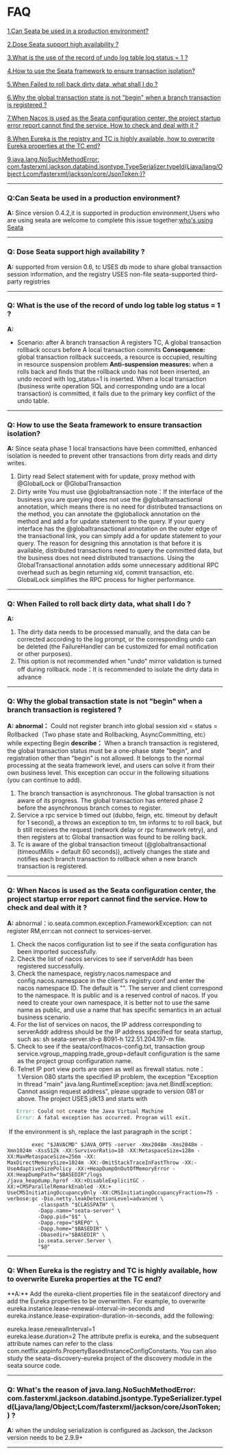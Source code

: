 # FAQ

<a href="#1" target="_self">1.Can Seata be used in a production environment?</a>

<a href="#2" target="_self">2.Dose Seata support high availability ?</a>

<a href="#3" target="_self">3.What is the use of the record of undo log table log status = 1 ?</a>

<a href="#4" target="_self">4.How to use the Seata framework to ensure transaction isolation?</a>

<a href="#5" target="_self">5.When Failed to roll back dirty data, what shall I do ?</a>

<a href="#6" target="_self">6.Why the global transaction state is not "begin" when a branch transaction is registered ?</a>

<a href="#7" target="_self">7.When Nacos is used as the Seata configuration center, the project startup error report cannot find the service. How to check and deal with it ?</a>

<a href="#8" target="_self">8.When Eureka is the registry and TC is highly available, how to overwrite Eureka properties at the TC end?</a>

<a href="#9" target="_self">9.java.lang.NoSuchMethodError: com.fasterxml.jackson.databind.jsontype.TypeSerializer.typeId(Ljava/lang/Object;Lcom/fasterxml/jackson/core/JsonToken;)?</a>

********
<h3 id='1'>Q:Can Seata be used in a production environment?</h3>

**A:** 
Since version 0.4.2,it is supported in production environment,Users who are using seata are welcome to complete this issue together:[who's using Seata](https://github.com/seata/seata/issues/1246)

********
<h3 id='2'>Q: Dose Seata support high availability ?</h3>

**A:** 
supported from version 0.6, tc USES db mode to share global transaction session information, and the registry USES non-file seata-supported third-party registries

********
<h3 id='3'>Q: What is the use of the record of undo log table log status = 1 ?</h3>

**A:** 

* Scenario:  after A branch transaction A registers TC, A global transaction rollback occurs before A local transaction commits
**Consequence:** global transaction rollback succeeds, a resource is occupied, resulting in resource suspension problem
**Anti-suspension measures:** when a rolls back and finds that the rollback undo has not been inserted, an undo record with log_status=1 is inserted. When a local transaction (business write operation SQL and corresponding undo are a local transaction) is committed, it fails due to the primary key conflict of the undo table.

********
<h3 id='4'>Q: How to use the Seata framework to ensure transaction isolation?</h3>

**A:** 
Since seata phase 1 local transactions have been committed, enhanced isolation is needed to prevent other transactions from dirty reads and dirty writes.
  1. Dirty read Select statement with for update, proxy method with @GlobalLock or @GlobalTransaction
  2. Dirty write You must use @globaltransaction
    note：If the interface of the business you are querying does not use the @globaltransactional annotation, which means there is no need for distributed transactions on the method, you can annotate the @globallock annotation on the method and add a for update statement to the query.
        If your query interface has the @globaltransactional annotation on the outer edge of the transactional link, you can simply add a for update statement to your query. The reason for designing this annotation is that before it is available, distributed transactions need to query the committed data, but the business does not need distributed transactions.
        Using the GlobalTransactional annotation adds some unnecessary additional RPC overhead such as begin returning xid, commit transaction, etc. GlobalLock simplifies the RPC process for higher performance.

********
<h3 id='5'>Q: When Failed to roll back dirty data, what shall I do ?</h3>

**A:** 
  1. The dirty data needs to be processed manually, and the data can be corrected according to the log prompt, or the corresponding undo can be deleted (the FailureHandler can be customized for email notification or other purposes).
  2. This option is not recommended when "undo" mirror validation is turned off during rollback.
    node：It is recommended to isolate the dirty data in advance

********
<h3 id='6'>Q: Why the global transaction state is not "begin" when a branch transaction is registered ?</h3>

**A:** 
**abnormal：** Could not register branch into global session xid = status = Rollbacked（Two phase state and Rollbacking, AsyncCommitting, etc） while expecting Begin
**describe：** When a branch transaction is registered, the global transaction status must be a one-phase state "begin", and registration other than "begin" is not allowed. It belongs to the normal processing at the seata framework level, and users can solve it from their own business level.
    This exception can occur in the following situations (you can continue to add).

  1. The branch transaction is asynchronous. The global transaction is not aware of its progress. The global transaction has entered phase 2 before the asynchronous branch comes to register.
  2. Service a rpc service b timed out (dubbo, feign, etc. timeout by default for 1 second), a throws an exception to tm, tm informs tc to roll back, but b still receives the request (network delay or rpc framework retry), and then registers at tc Global transaction was found to be rolling back.
  3. Tc is aware of the global transaction timeout (@globaltransactional (timeoutMills = default 60 seconds)), actively changes the state and notifies each branch transaction to rollback when a new branch transaction is registered.

********
<h3 id='7'>Q: When Nacos is used as the Seata configuration center, the project startup error report cannot find the service. How to check and deal with it ?</h3>

**A:** 
abnormal：io.seata.common.exception.FrameworkException: can not register RM,err:can not connect to services-server.
  1. Check the nacos configuration list to see if the seata configuration has been imported successfully.
  2. Check the list of nacos services to see if serverAddr has been registered successfully.
  3. Check the namespace, registry.nacos.namespace and config.nacos.namespace in the client's registry.conf and enter the nacos namespace ID. The default is "". The server and client correspond to the namespace.
      It is public and is a reserved control of nacos. If you need to create your own namespace, it is better not to use the same name as public, and use a name that has specific semantics in an actual business scenario.
  4. For the list of services on nacos, the IP address corresponding to serverAddr address should be the IP address specified for seata startup, such as: sh seata-server.sh-p 8091-h 122.51.204.197-m file.
  5. Check to see if the seata/conf/nacos-config.txt, transaction group service.vgroup_mapping.trade_group=default configuration is the same as the project group configuration name.
  6. Telnet IP port view ports are open as well as firewall status.
    note：1.Version 080 starts the specified IP problem, the exception "Exception in thread "main" java.lang.RuntimeException: java.net.BindException: Cannot assign request address", please upgrade to version 081 or above.
    The project USES jdk13 and starts with 
```verilog
   Error: Could not create the Java Virtual Machine
   Error: A fatal exception has occurred. Program will exit.
```
​    If the environment is sh, replace the last paragraph in the script：
```shell
        exec "$JAVACMD" $JAVA_OPTS -server -Xmx2048m -Xms2048m -Xmn1024m -Xss512k -XX:SurvivorRatio=10 -XX:MetaspaceSize=128m -XX:MaxMetaspaceSize=256m -XX:
MaxDirectMemorySize=1024m -XX:-OmitStackTraceInFastThrow -XX:-UseAdaptiveSizePolicy -XX:+HeapDumpOnOutOfMemoryError -XX:HeapDumpPath="$BASEDIR"/logs
/java_heapdump.hprof -XX:+DisableExplicitGC -XX:+CMSParallelRemarkEnabled -XX:+
UseCMSInitiatingOccupancyOnly -XX:CMSInitiatingOccupancyFraction=75 -verbose:gc -Dio.netty.leakDetectionLevel=advanced \
          -classpath "$CLASSPATH" \
          -Dapp.name="seata-server" \
          -Dapp.pid="$$" \
          -Dapp.repo="$REPO" \
          -Dapp.home="$BASEDIR" \
          -Dbasedir="$BASEDIR" \
          io.seata.server.Server \
          "$@"
```
********
<h3 id='8'>Q: When Eureka is the registry and TC is highly available, how to overwrite Eureka properties at the TC end?</h3>
**A:** Add the eureka-client.properties file in the seata\conf directory and add the Eureka properties to be overwritten.
For example, to overwrite eureka.instance.lease-renewal-interval-in-seconds and eureka.instance.lease-expiration-duration-in-seconds, add the following:

eureka.lease.renewalInterval=1  
eureka.lease.duration=2
The attribute prefix is eureka, and the subsequent attribute names can refer to the class com.netflix.appinfo.PropertyBasedInstanceConfigConstants. You can also study the seata-discovery-eureka project of the discovery module in the seata source code.
********
<h3 id='9'>Q: What's the reason of java.lang.NoSuchMethodError: com.fasterxml.jackson.databind.jsontype.TypeSerializer.typeId(Ljava/lang/Object;Lcom/fasterxml/jackson/core/JsonToken;) ?</h3>

**A:**
when the undolog serialization is configured as Jackson, the Jackson version needs to be 2.9.9+

********
